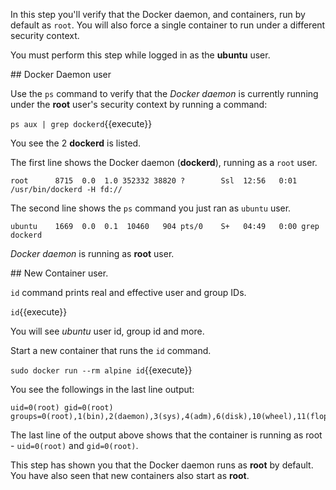 In this step you'll verify that the Docker daemon, and containers, run by default as `root`. You will also force a single container to run under a different security context.

You must perform this step while logged in as the **ubuntu** user.

## Docker Daemon user

Use the `ps` command to verify that the *Docker daemon* is currently running under the **root** user's security context by running a command:

`ps aux | grep dockerd`{{execute}}

You see the 2 **dockerd** is listed.

The first line shows the Docker daemon (**dockerd**), running as a `root` user.

```
root      8715  0.0  1.0 352332 38820 ?        Ssl  12:56   0:01 /usr/bin/dockerd -H fd://
```

The second line shows the `ps` command you just ran as `ubuntu` user.

```
ubuntu    1669  0.0  0.1  10460   904 pts/0    S+   04:49   0:00 grep dockerd
```

 *Docker daemon* is running as **root** user.

## New Container user.

`id` command prints real and effective user and group IDs.

`id`{{execute}}

You will see *ubuntu* user id, group id and more.

Start a new container that runs the `id` command.

`sudo docker run --rm alpine id`{{execute}}


You see the followings in the last line output:

```
uid=0(root) gid=0(root) groups=0(root),1(bin),2(daemon),3(sys),4(adm),6(disk),10(wheel),11(floppy),20(dialout),26(tape),27(video)
```
The last line of the output above shows that the container is running as root - `uid=0(root)` and `gid=0(root)`.

This step has shown you that the Docker daemon runs as **root** by default. You have also seen that new containers also start as **root**.
